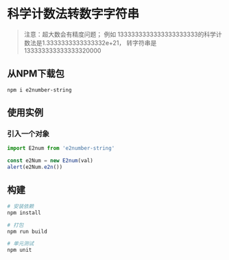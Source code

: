 # 科学计数法转数字字符串

> 注意：超大数会有精度问题；
例如 1333333333333333333333的科学计数法是1.3333333333333332e+21，
转字符串是133333333333333320000

## 从NPM下载包

``` npm
npm i e2number-string
```

## 使用实例

### 引入一个对象

``` js
import E2num from 'e2number-string'

const e2Num = new E2num(val)
alert(e2Num.e2n())
```


## 构建

``` bash
# 安装依赖
npm install

# 打包
npm run build

# 单元测试
npm unit
```
